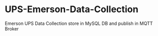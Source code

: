 # UPS-Emerson-Data-Collection
Emerson UPS Data Collection store in MySQL DB and publish in MQTT Broker
